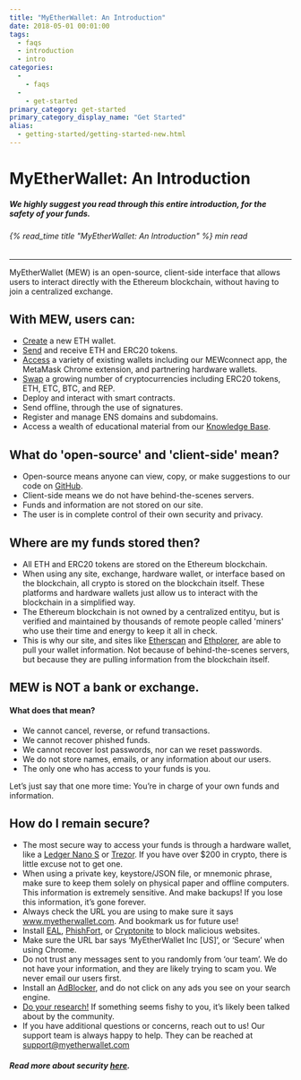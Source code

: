 ```yaml
---
title: "MyEtherWallet: An Introduction"
date: 2018-05-01 00:01:00
tags:
  - faqs
  - introduction
  - intro
categories:
  - 
    - faqs
  - 
    - get-started
primary_category: get-started
primary_category_display_name: "Get Started"
alias:
  - getting-started/getting-started-new.html
---
```





# __MyEtherWallet: An Introduction__
##### We highly suggest you read through this entire introduction, for the safety of your funds.
###### {% read_time title "MyEtherWallet: An Introduction" %} min read
***

MyEtherWallet (MEW) is an open-source, client-side interface that allows users to interact directly with the Ethereum blockchain, without having to join a centralized exchange.

## __With MEW, users can:__


* [Create](/@@@@@@/getting-started/how-to-create-a-wallet/) a new ETH wallet.
* [Send](/@@@@@@/transactions/how-to-send-a-transaction/) and receive ETH and ERC20 tokens.
* [Access](/@@@@@@/getting-started/how-to-access-your-wallet/) a variety of existing wallets including our MEWconnect app, the MetaMask Chrome extension, and partnering hardware wallets.
* [Swap](/@@@@@@/swap/swapping-via-kyber-bity-changelly/) a growing number of cryptocurrencies including ERC20 tokens, ETH, ETC, BTC, and REP.
* Deploy and interact with smart contracts.
* Send offline, through the use of signatures.
* Register and manage ENS domains and subdomains.
* Access a wealth of educational material from our [Knowledge Base](https://kb.myetherwallet.com/).

## __What do 'open-source' and 'client-side' mean?__

* Open-source means anyone can view, copy, or make suggestions to our code on [GitHub](https://github.com/MyEtherWallet).
* Client-side means we do not have behind-the-scenes servers.
* Funds and information are not stored on our site.
* The user is in complete control of their own security and privacy.



## __Where are my funds stored then?__

* All ETH and ERC20 tokens are stored on the Ethereum blockchain.
* When using any site, exchange, hardware wallet, or interface based on the blockchain, all crypto is stored on the blockchain itself. These platforms and hardware wallets just allow us to interact with the blockchain in a simplified way.
* The Ethereum blockchain is not owned by a centralized entityu, but is verified and maintained by thousands of remote people called 'miners' who use their time and energy to keep it all in check.
* This is why our site, and sites like [Etherscan](https://etherscan.io/) and [Ethplorer](https://ethplorer.io), are able to pull your wallet information. Not because of behind-the-scenes servers, but because they are pulling information from the blockchain itself.



## __MEW is NOT a bank or exchange.__
#### __What does that mean?__

* We cannot cancel, reverse, or refund transactions.
* We cannot recover phished funds.
* We cannot recover lost passwords, nor can we reset passwords.
* We do not store names, emails, or any information about our users.
* The only one who has access to your funds is you.

<div class="reminder">
Let’s just say that one more time: 
You’re in charge of your own funds and information.
</div>

## __How do I remain secure?__

* The most secure way to access your funds is through a hardware wallet, like a [Ledger Nano S](https://www.ledger.com/?r=fa4b) or [Trezor](https://trezor.io/?offer_id=12&aff_id=2029). If you have over $200 in crypto, there is little excuse not to get one.
* When using a private key, keystore/JSON file, or mnemonic phrase, make sure to keep them solely on physical paper and offline computers. This information is extremely sensitive. And make backups! If you lose this information, it’s gone forever.
* Always check the URL you are using to make sure it says www.myetherwallet.com. And bookmark us for future use!
* Install [EAL](https://chrome.google.com/webstore/detail/etheraddresslookup/pdknmigbbbhmllnmgdfalmedcmcefdfn), [PhishFort](https://chrome.google.com/webstore/detail/phishfort-protect/bdiohckpogchppdldbckcdjlklanhkfc), or [Cryptonite](https://chrome.google.com/webstore/detail/cryptonite-by-metacert/keghdcpemohlojlglbiegihkljkgnige) to block malicious websites.
* Make sure the URL bar says ‘MyEtherWallet Inc [US]’, or ‘Secure’ when using Chrome.
* Do not trust any messages sent to you randomly from ‘our team’. We do not have your information, and they are likely trying to scam you. We never email our users first.
* Install an [AdBlocker](https://chrome.google.com/webstore/detail/ublock-origin/cjpalhdlnbpafiamejdnhcphjbkeiagm?hl=en), and do not click on any ads you see on your search engine.
* [Do your research!](http://google.com) If something seems fishy to you, it’s likely been talked about by the community.
* If you have additional questions or concerns, reach out to us! Our support team is always happy to help. They can be reached at support@myetherwallet.com


##### Read more about security [here](/@@@@@@/security-and-privacy/pro-tips-how-to-avoid-phishing-scams/).